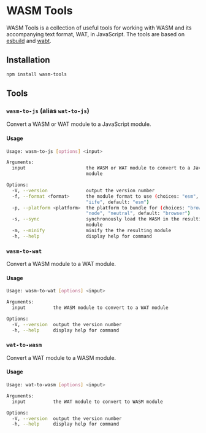 # WASM Tools

WASM Tools is a collection of useful tools for working with WASM and its accompanying text format, WAT, in JavaScript. The tools are based on [esbuild](https://esbuild.github.io) and [wabt](https://github.com/WebAssembly/wabt).

## Installation

```sh
npm install wasm-tools
```

## Tools

### `wasm-to-js` (alias `wat-to-js`)

Convert a WASM or WAT module to a JavaScript module.

#### Usage

```sh
Usage: wasm-to-js [options] <input>

Arguments:
  input                      the WASM or WAT module to convert to a JavaScript
                             module

Options:
  -V, --version              output the version number
  -f, --format <format>      the module format to use (choices: "esm", "cjs",
                             "iife", default: "esm")
  -p, --platform <platform>  the platform to bundle for (choices: "browser",
                             "node", "neutral", default: "browser")
  -s, --sync                 synchronously load the WASM in the resulting
                             module
  -m, --minify               minify the the resulting module
  -h, --help                 display help for command
```

### `wasm-to-wat`

Convert a WASM module to a WAT module.

#### Usage

```sh
Usage: wasm-to-wat [options] <input>

Arguments:
  input          the WASM module to convert to a WAT module

Options:
  -V, --version  output the version number
  -h, --help     display help for command
```

### `wat-to-wasm`

Convert a WAT module to a WASM module.

#### Usage

```sh
Usage: wat-to-wasm [options] <input>

Arguments:
  input          the WAT module to convert to WASM module

Options:
  -V, --version  output the version number
  -h, --help     display help for command
```
